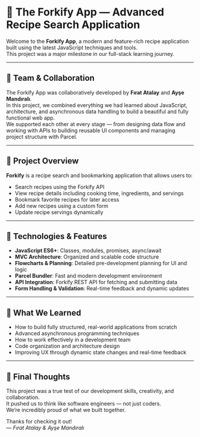# 🍝 The Forkify App — Advanced Recipe Search Application

Welcome to the **Forkify App**, a modern and feature-rich recipe application built using the latest JavaScript techniques and tools.  
This project was a major milestone in our full-stack learning journey.

---

## 👥 Team & Collaboration

The Forkify App was collaboratively developed by **Fırat Atalay** and **Ayşe Mandıralı**.  
In this project, we combined everything we had learned about JavaScript, architecture, and asynchronous data handling to build a beautiful and fully functional web app.  
We supported each other at every stage — from designing data flow and working with APIs to building reusable UI components and managing project structure with Parcel.

---

## 🍳 Project Overview

**Forkify** is a recipe search and bookmarking application that allows users to:

- Search recipes using the Forkify API
- View recipe details including cooking time, ingredients, and servings
- Bookmark favorite recipes for later access
- Add new recipes using a custom form
- Update recipe servings dynamically

---

## 🧪 Technologies & Features

- **JavaScript ES6+**: Classes, modules, promises, async/await
- **MVC Architecture**: Organized and scalable code structure
- **Flowcharts & Planning**: Detailed pre-development planning for UI and logic
- **Parcel Bundler**: Fast and modern development environment
- **API Integration**: Forkify REST API for fetching and submitting data
- **Form Handling & Validation**: Real-time feedback and dynamic updates

---

## 🧠 What We Learned

- How to build fully structured, real-world applications from scratch  
- Advanced asynchronous programming techniques  
- How to work effectively in a development team  
- Code organization and architecture design  
- Improving UX through dynamic state changes and real-time feedback

---

## 🙌 Final Thoughts

This project was a true test of our development skills, creativity, and collaboration.  
It pushed us to think like software engineers — not just coders.  
We’re incredibly proud of what we built together.

Thanks for checking it out!  
*— Fırat Atalay & Ayşe Mandıralı*
